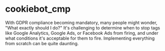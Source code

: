 # cookiebot_cmp
With GDPR compliance becoming mandatory, many people might wonder, "What exactly should I do?" It's challenging to determine when to stop tags like Google Analytics, Google Ads, or Facebook Ads from firing, and under what conditions it's acceptable for them to fire. Implementing everything from scratch can be quite daunting.
